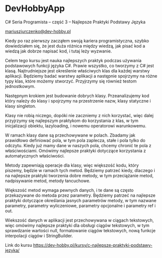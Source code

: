 # DevHobbyApp 
C# Seria Programista – część 3 – Najlepsze Praktyki Podstawy Języka 

mariuszjurczenko@dev-hobby.pl

Kiedy po raz pierwszy zacząłem swoją kariera programistyczna, szybko dowiedziałem się, że jest duża różnica między wiedzą, jak pisać kod a wiedzą jak dobrze napisać kod, i tutaj leży wyzwanie.

Celem tego kursu jest nauka najlepszych praktyk podczas używania podstawowych funkcji języka C#.
Prawie wszystko, co tworzymy z C# jest klasą. Najtrudniejsze jest określenie właściwych klas dla każdej warstwy aplikacji.
Będziemy badać warstwy aplikacji a następnie spojrzymy na różne typy klas, które możemy stworzyć. Przyjrzymy się również testom jednostkowym.

Następnym krokiem jest budowanie dobrych klasy. Przeanalizujemy kod który należy do klasy i spojrzymy na przestrzenie nazw, klasy statyczne i klasy singleton.

Klasy nie robią niczego, dopóki nie zaczniemy z nich korzystać, więc dalej przyjrzymy się najlepszym praktykom do korzystania z klas, w tym inicjalizacji obiektu, lazyloading, i nowemu operatorowi warunkowemu.

W ramach klasy dane są przechowywane w polach. Zbadamy jak prawidłowo definiować pola, w tym pola zaplecza, stałe i pola tylko do odczytu. Kiedy już mamy dane w naszych pola, chcemy chronić te pola z właściwościami. Omówimy najlepsze praktyki dotyczące korzystania z automatycznych właściwości.

Metody zapewniają operacje dla klasy, więc większość kodu, który piszemy, będzie w ramach tych metod. Będziemy patrzeć kiedy, dlaczego i na najlepsze praktyki tworzenia dobre metody, w tym przeciążanie metod, nadpisywanie metod, metody łancuchowe.

Większość metod wymaga pewnych danych, i te dane są często przekazywane do metoda przez parametry. Będziemy patrzeć na najlepsze praktyki dotyczące określania jasnych parametrów metody, w tym nazwane parametry, parametry wyliczeniowe, parametry opcjonalne i parametry ref i out.

Wiekszość danych w aplikacji jest przechowywana w ciągach tekstowych, więc omówimy najlepsze praktyki dla obsługi ciągów tekstowych,  w tym sprawdzanie wartości null, formatowanie ciągów tekstowych, nową funkcje interpolacji ciągów i StringBuilder. 

Link do kursu https://dev-hobby.pl/kursy/c-najlepsze-praktyki-podstawy-jezyka/
